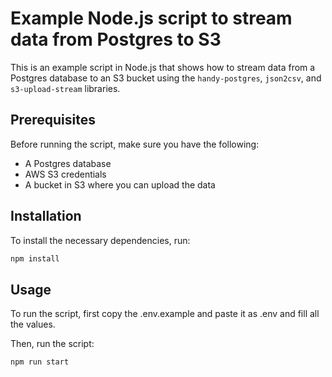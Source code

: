 # Example Node.js script to stream data from Postgres to S3

This is an example script in Node.js that shows how to stream data from a Postgres database to an S3 bucket using the `handy-postgres`, `json2csv`, and `s3-upload-stream` libraries.

## Prerequisites

Before running the script, make sure you have the following:

- A Postgres database
- AWS S3 credentials
- A bucket in S3 where you can upload the data

## Installation

To install the necessary dependencies, run:

```bash
npm install
```

## Usage

To run the script, first copy the .env.example and paste it as .env and fill all the values.

Then, run the script:

```shell
npm run start
```




